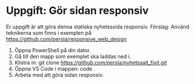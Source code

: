 # Uppgift: Gör sidan responsiv
Er uppgift är att göra denna statiska nyhetsssida responsiv.
Förslag: Använd teknikerna som finns i exemplen på https://github.com/persla/responsive_web_design

1. Öppna PowerShell på din dator.
2. Gå till den mapp som exemplet ska laddas ned i.
3. Klistra in: git clone https://github.com/persla/nyhetssajt_fixit.git
4. Öppna VS Code i mappen: code .
5. Arbeta med att göra sidan responsiv.
